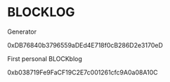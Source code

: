 # BLOCKLOG

Generator

0xDB76840b3796559aDEd4E718f0cB286D2e3170eD


First personal BLOCKblog

0xb038719Fe9FaCF19C2E7c001261cfc9A0a08A10C 
